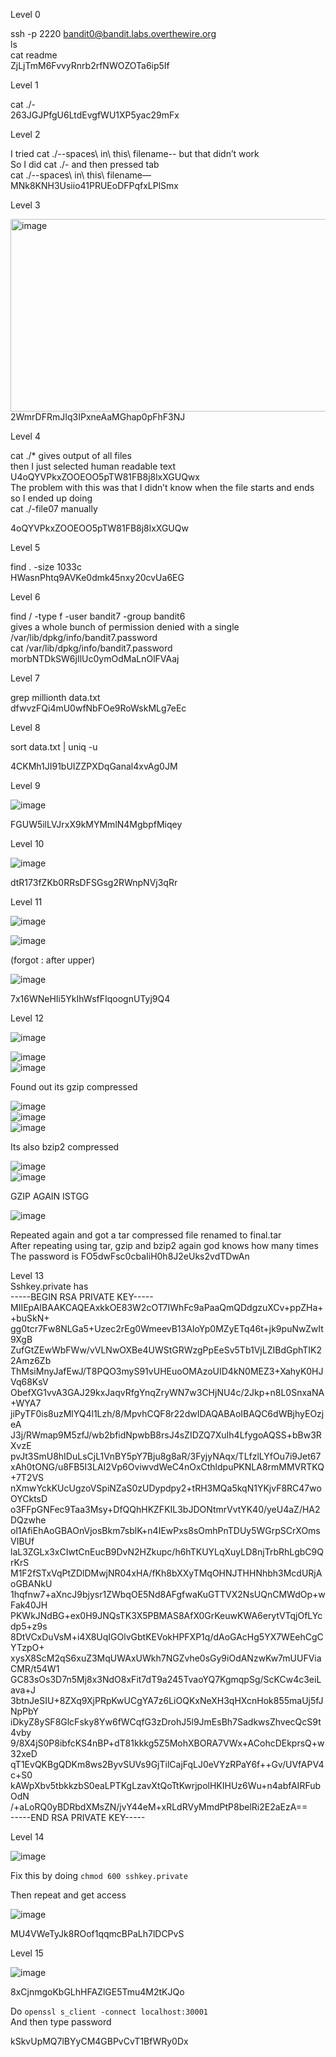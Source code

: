 Level 0  

ssh -p 2220 bandit0@bandit.labs.overthewire.org  
ls  
cat readme  
ZjLjTmM6FvvyRnrb2rfNWOZOTa6ip5If  

Level 1  

cat ./-  
263JGJPfgU6LtdEvgfWU1XP5yac29mFx  

Level 2  

I tried cat ./\-\-spaces\ in\ this\ filename\-\- but that didn’t work  
So I did cat ./- and then pressed tab  
cat ./--spaces\ in\ this\ filename—  
MNk8KNH3Usiio41PRUEoDFPqfxLPlSmx  

Level 3  

<img width="693" height="308" alt="image" src="https://github.com/user-attachments/assets/de736b82-bcc2-4d73-9e1a-d7609b8fd989" />  
2WmrDFRmJIq3IPxneAaMGhap0pFhF3NJ  


Level 4  

cat ./* gives output of all files  
then I just selected human readable text  
U4oQYVPkxZOOEOO5pTW81FB8j8lxXGUQwx  
The problem with this was that I didn’t know when the file starts and ends so I ended up doing  
cat ./-file07 manually  

4oQYVPkxZOOEOO5pTW81FB8j8lxXGUQw  

Level 5  

find . -size 1033c  
HWasnPhtq9AVKe0dmk45nxy20cvUa6EG  

Level 6  

find / -type f -user bandit7 -group bandit6  
gives a whole bunch of permission denied with a single  
/var/lib/dpkg/info/bandit7.password  
cat /var/lib/dpkg/info/bandit7.password  
morbNTDkSW6jIlUc0ymOdMaLnOlFVAaj  

Level 7  

grep millionth data.txt  
dfwvzFQi4mU0wfNbFOe9RoWskMLg7eEc  

Level 8  

sort data.txt | uniq -u  

4CKMh1JI91bUIZZPXDqGanal4xvAg0JM  

Level 9  

![image](https://github.com/user-attachments/assets/677f0032-5494-44f6-9d75-f29fa33d2a81)  

FGUW5ilLVJrxX9kMYMmlN4MgbpfMiqey  

Level 10  

![image](https://github.com/user-attachments/assets/87de86b8-9614-41ba-a6ca-bb033b098371)  

dtR173fZKb0RRsDFSGsg2RWnpNVj3qRr  

Level 11  

![image](https://github.com/user-attachments/assets/e2faf23d-a2fd-4cc7-a84d-f1f7e56c5ad1)  

![image](https://github.com/user-attachments/assets/41ca58ba-2b8b-47c9-9a41-9303e34fe55e)  

(forgot : after upper)  

![image](https://github.com/user-attachments/assets/76188f51-6fd6-4971-b201-880cef24d2f5)  

7x16WNeHIi5YkIhWsfFIqoognUTyj9Q4  

Level 12  

![image](https://github.com/user-attachments/assets/f6951467-910c-4a4b-a1f7-f80f704fc58c)  

![image](https://github.com/user-attachments/assets/c48226d4-5d14-4fb6-89b8-b4444f205e18)  
![image](https://github.com/user-attachments/assets/c0095afc-c0f7-4002-8e8d-d6d0997adfec)  

Found out its gzip compressed  

![image](https://github.com/user-attachments/assets/305b80fc-ba18-4004-8dff-5226717d679d)  
![image](https://github.com/user-attachments/assets/d973a3aa-3a8c-42ff-a392-7c7b39287d79)  
![image](https://github.com/user-attachments/assets/578bb5a4-21cd-494d-aee5-b2e2855f96b6)  

Its also bzip2 compressed  

![image](https://github.com/user-attachments/assets/304fd5e5-dfb8-4c04-a3e1-2f6fe7c66f50)  
![image](https://github.com/user-attachments/assets/e1c868d1-317c-47d1-8fef-8e0f5a86b95f)  

GZIP AGAIN ISTGG  

![image](https://github.com/user-attachments/assets/f9e360a1-175b-4269-9ded-35e024ded154)  

Repeated again and got a tar compressed file renamed to final.tar  
After repeating using tar, gzip and bzip2 again god knows how many times  
The password is FO5dwFsc0cbaIiH0h8J2eUks2vdTDwAn  

Level 13  
Sshkey.private has  
-----BEGIN RSA PRIVATE KEY-----  
MIIEpAIBAAKCAQEAxkkOE83W2cOT7IWhFc9aPaaQmQDdgzuXCv+ppZHa++buSkN+  
gg0tcr7Fw8NLGa5+Uzec2rEg0WmeevB13AIoYp0MZyETq46t+jk9puNwZwIt9XgB  
ZufGtZEwWbFWw/vVLNwOXBe4UWStGRWzgPpEeSv5Tb1VjLZIBdGphTIK22Amz6Zb  
ThMsiMnyJafEwJ/T8PQO3myS91vUHEuoOMAzoUID4kN0MEZ3+XahyK0HJVq68KsV  
ObefXG1vvA3GAJ29kxJaqvRfgYnqZryWN7w3CHjNU4c/2Jkp+n8L0SnxaNA+WYA7  
jiPyTF0is8uzMlYQ4l1Lzh/8/MpvhCQF8r22dwIDAQABAoIBAQC6dWBjhyEOzjeA  
J3j/RWmap9M5zfJ/wb2bfidNpwbB8rsJ4sZIDZQ7XuIh4LfygoAQSS+bBw3RXvzE  
pvJt3SmU8hIDuLsCjL1VnBY5pY7Bju8g8aR/3FyjyNAqx/TLfzlLYfOu7i9Jet67  
xAh0tONG/u8FB5I3LAI2Vp6OviwvdWeC4nOxCthldpuPKNLA8rmMMVRTKQ+7T2VS  
nXmwYckKUcUgzoVSpiNZaS0zUDypdpy2+tRH3MQa5kqN1YKjvF8RC47woOYCktsD  
o3FFpGNFec9Taa3Msy+DfQQhHKZFKIL3bJDONtmrVvtYK40/yeU4aZ/HA2DQzwhe  
ol1AfiEhAoGBAOnVjosBkm7sblK+n4IEwPxs8sOmhPnTDUy5WGrpSCrXOmsVIBUf  
laL3ZGLx3xCIwtCnEucB9DvN2HZkupc/h6hTKUYLqXuyLD8njTrbRhLgbC9QrKrS  
M1F2fSTxVqPtZDlDMwjNR04xHA/fKh8bXXyTMqOHNJTHHNhbh3McdURjAoGBANkU  
1hqfnw7+aXncJ9bjysr1ZWbqOE5Nd8AFgfwaKuGTTVX2NsUQnCMWdOp+wFak40JH  
PKWkJNdBG+ex0H9JNQsTK3X5PBMAS8AfX0GrKeuwKWA6erytVTqjOfLYcdp5+z9s  
8DtVCxDuVsM+i4X8UqIGOlvGbtKEVokHPFXP1q/dAoGAcHg5YX7WEehCgCYTzpO+  
xysX8ScM2qS6xuZ3MqUWAxUWkh7NGZvhe0sGy9iOdANzwKw7mUUFViaCMR/t54W1  
GC83sOs3D7n5Mj8x3NdO8xFit7dT9a245TvaoYQ7KgmqpSg/ScKCw4c3eiLava+J  
3btnJeSIU+8ZXq9XjPRpKwUCgYA7z6LiOQKxNeXH3qHXcnHok855maUj5fJNpPbY  
iDkyZ8ySF8GlcFsky8Yw6fWCqfG3zDrohJ5l9JmEsBh7SadkwsZhvecQcS9t4vby  
9/8X4jS0P8ibfcKS4nBP+dT81kkkg5Z5MohXBORA7VWx+ACohcDEkprsQ+w32xeD  
qT1EvQKBgQDKm8ws2ByvSUVs9GjTilCajFqLJ0eVYzRPaY6f++Gv/UVfAPV4c+S0  
kAWpXbv5tbkkzbS0eaLPTKgLzavXtQoTtKwrjpolHKIHUz6Wu+n4abfAIRFubOdN  
/+aLoRQ0yBDRbdXMsZN/jvY44eM+xRLdRVyMmdPtP8belRi2E2aEzA==  
-----END RSA PRIVATE KEY-----  


Level 14  

![image](https://github.com/user-attachments/assets/39f0e13b-63b5-46c4-9394-124cc4e9e0be)  

Fix this by doing `chmod 600 sshkey.private`  

Then repeat and get access  

![image](https://github.com/user-attachments/assets/9dd62d32-cd3b-42bc-a4af-37c51dee7525)  

MU4VWeTyJk8ROof1qqmcBPaLh7lDCPvS  

Level 15  

![image](https://github.com/user-attachments/assets/dcfae17c-fcc7-4bf5-80b4-b753613701f7)  

8xCjnmgoKbGLhHFAZlGE5Tmu4M2tKJQo  

Do `openssl s_client -connect localhost:30001`  
And then type password  

kSkvUpMQ7lBYyCM4GBPvCvT1BfWRy0Dx  

